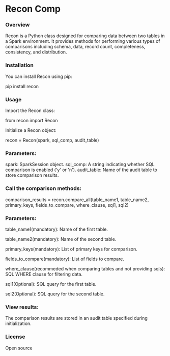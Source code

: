 # Recon Comp

### Overview

Recon is a Python class designed for comparing data between two tables in a Spark environment. It provides methods for performing various types of comparisons including schema, data, record count, completeness, consistency, and distribution.

### Installation

You can install Recon using pip:

pip install recon

### Usage

Import the Recon class:

from recon import Recon

Initialize a Recon object:


recon = Recon(spark, sql_comp, audit_table)

### Parameters:

spark: SparkSession object.
sql_comp: A string indicating whether SQL comparison is enabled ('y' or 'n').
audit_table: Name of the audit table to store comparison results.

### Call the comparison methods:


comparison_results = recon.compare_all(table_name1, table_name2, primary_keys, fields_to_compare, where_clause, sql1, sql2)

### Parameters:

table_name1(mandatory): Name of the first table.

table_name2(mandatory): Name of the second table.

primary_keys(mandatory): List of primary keys for comparison.

fields_to_compare(mandatory): List of fields to compare.

where_clause(recommeded when comparing tables and not providing sqls): SQL WHERE clause for filtering data.

sql1(Optional): SQL query for the first table.

sql2(Optional): SQL query for the second table.

### View results:

The comparison results are stored in an audit table specified during initialization.


### License
Open source

